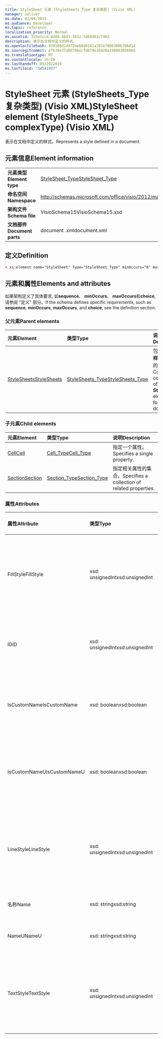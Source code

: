 ```yaml
---
title: StyleSheet 元素 (StyleSheets_Type 复杂类型) (Visio XML)
manager: soliver
ms.date: 03/09/2015
ms.audience: Developer
ms.topic: reference
localization_priority: Normal
ms.assetid: 323e1ccd-8ddd-46d3-1032-5d68d01cf4bd
description: 表示在文档中定义的样式。
ms.openlocfilehash: 939180d24972ae68d01b2a707e7806380b706d14
ms.sourcegitcommit: e7b38e37a9d79becfd679e10420a19890165606d
ms.translationtype: MT
ms.contentlocale: zh-CN
ms.lasthandoff: 05/29/2019
ms.locfileid: "34541937"
---
```

# <a name="stylesheet-element-stylesheetstype-complextype-visio-xml"></a><span data-ttu-id="c12d2-103">StyleSheet 元素 (StyleSheets_Type 复杂类型) (Visio XML)</span><span class="sxs-lookup"><span data-stu-id="c12d2-103">StyleSheet element (StyleSheets_Type complexType) (Visio XML)</span></span>

<span data-ttu-id="c12d2-104">表示在文档中定义的样式。</span><span class="sxs-lookup"><span data-stu-id="c12d2-104">Represents a style defined in a document.</span></span>
  
## <a name="element-information"></a><span data-ttu-id="c12d2-105">元素信息</span><span class="sxs-lookup"><span data-stu-id="c12d2-105">Element information</span></span>

|||
|:-----|:-----|
|<span data-ttu-id="c12d2-106">**元素类型**</span><span class="sxs-lookup"><span data-stu-id="c12d2-106">**Element type**</span></span> <br/> |[<span data-ttu-id="c12d2-107">StyleSheet_Type</span><span class="sxs-lookup"><span data-stu-id="c12d2-107">StyleSheet_Type</span></span>](stylesheet_type-complextypevisio-xml.md) <br/> |
|<span data-ttu-id="c12d2-108">**命名空间**</span><span class="sxs-lookup"><span data-stu-id="c12d2-108">**Namespace**</span></span> <br/> |http://schemas.microsoft.com/office/visio/2012/main  <br/> |
|<span data-ttu-id="c12d2-109">**架构文件**</span><span class="sxs-lookup"><span data-stu-id="c12d2-109">**Schema file**</span></span> <br/> |<span data-ttu-id="c12d2-110">VisioSchema15</span><span class="sxs-lookup"><span data-stu-id="c12d2-110">VisioSchema15.xsd</span></span>  <br/> |
|<span data-ttu-id="c12d2-111">**文档部件**</span><span class="sxs-lookup"><span data-stu-id="c12d2-111">**Document parts**</span></span> <br/> |<span data-ttu-id="c12d2-112">document .xml</span><span class="sxs-lookup"><span data-stu-id="c12d2-112">document.xml</span></span>  <br/> |
   
## <a name="definition"></a><span data-ttu-id="c12d2-113">定义</span><span class="sxs-lookup"><span data-stu-id="c12d2-113">Definition</span></span>

```XML
< xs:element name="StyleSheet" Type="StyleSheet_Type" minOccurs="0" maxOccurs="unbounded" ></xs:element >
```

## <a name="elements-and-attributes"></a><span data-ttu-id="c12d2-114">元素和属性</span><span class="sxs-lookup"><span data-stu-id="c12d2-114">Elements and attributes</span></span>

<span data-ttu-id="c12d2-115">如果架构定义了具体要求, 如**sequence**、 **minOccurs**、 **maxOccurs**和**choice**, 请参阅 "定义" 部分。</span><span class="sxs-lookup"><span data-stu-id="c12d2-115">If the schema defines specific requirements, such as **sequence**, **minOccurs**, **maxOccurs**, and **choice**, see the definition section.</span></span> 
  
### <a name="parent-elements"></a><span data-ttu-id="c12d2-116">父元素</span><span class="sxs-lookup"><span data-stu-id="c12d2-116">Parent elements</span></span>

|<span data-ttu-id="c12d2-117">**元素**</span><span class="sxs-lookup"><span data-stu-id="c12d2-117">**Element**</span></span>|<span data-ttu-id="c12d2-118">**类型**</span><span class="sxs-lookup"><span data-stu-id="c12d2-118">**Type**</span></span>|<span data-ttu-id="c12d2-119">**说明**</span><span class="sxs-lookup"><span data-stu-id="c12d2-119">**Description**</span></span>|
|:-----|:-----|:-----|
|[<span data-ttu-id="c12d2-120">StyleSheets</span><span class="sxs-lookup"><span data-stu-id="c12d2-120">StyleSheets</span></span>](stylesheets-element-visiodocument_type-complextypevisio-xml.md) <br/> |[<span data-ttu-id="c12d2-121">StyleSheets_Type</span><span class="sxs-lookup"><span data-stu-id="c12d2-121">StyleSheets_Type</span></span>](stylesheets_type-complextypevisio-xml.md) <br/> |<span data-ttu-id="c12d2-122">包含文档的**样式表**元素的集合。</span><span class="sxs-lookup"><span data-stu-id="c12d2-122">Contains a collection of **StyleSheet** elements for the document.</span></span>  <br/> |
   
### <a name="child-elements"></a><span data-ttu-id="c12d2-123">子元素</span><span class="sxs-lookup"><span data-stu-id="c12d2-123">Child elements</span></span>

|<span data-ttu-id="c12d2-124">**元素**</span><span class="sxs-lookup"><span data-stu-id="c12d2-124">**Element**</span></span>|<span data-ttu-id="c12d2-125">**类型**</span><span class="sxs-lookup"><span data-stu-id="c12d2-125">**Type**</span></span>|<span data-ttu-id="c12d2-126">**说明**</span><span class="sxs-lookup"><span data-stu-id="c12d2-126">**Description**</span></span>|
|:-----|:-----|:-----|
|[<span data-ttu-id="c12d2-127">Cell</span><span class="sxs-lookup"><span data-stu-id="c12d2-127">Cell</span></span>](cell-elementvisio-xml.md) <br/> |[<span data-ttu-id="c12d2-128">Cell_Type</span><span class="sxs-lookup"><span data-stu-id="c12d2-128">Cell_Type</span></span>](cell_type-complextypevisio-xml.md) <br/> |<span data-ttu-id="c12d2-129">指定一个属性。</span><span class="sxs-lookup"><span data-stu-id="c12d2-129">Specifies a single property.</span></span>  <br/> |
|[<span data-ttu-id="c12d2-130">Section</span><span class="sxs-lookup"><span data-stu-id="c12d2-130">Section</span></span>](section-element-sheet_type-complextypevisio-xml.md) <br/> |[<span data-ttu-id="c12d2-131">Section_Type</span><span class="sxs-lookup"><span data-stu-id="c12d2-131">Section_Type</span></span>](section_type-complextypevisio-xml.md) <br/> |<span data-ttu-id="c12d2-132">指定相关属性的集合。</span><span class="sxs-lookup"><span data-stu-id="c12d2-132">Specifies a collection of related properties.</span></span>  <br/> |
   
### <a name="attributes"></a><span data-ttu-id="c12d2-133">属性</span><span class="sxs-lookup"><span data-stu-id="c12d2-133">Attributes</span></span>

|<span data-ttu-id="c12d2-134">**属性**</span><span class="sxs-lookup"><span data-stu-id="c12d2-134">**Attribute**</span></span>|<span data-ttu-id="c12d2-135">**类型**</span><span class="sxs-lookup"><span data-stu-id="c12d2-135">**Type**</span></span>|<span data-ttu-id="c12d2-136">**必需**</span><span class="sxs-lookup"><span data-stu-id="c12d2-136">**Required**</span></span>|<span data-ttu-id="c12d2-137">**描述**</span><span class="sxs-lookup"><span data-stu-id="c12d2-137">**Description**</span></span>|<span data-ttu-id="c12d2-138">**可能的值**</span><span class="sxs-lookup"><span data-stu-id="c12d2-138">**Possible values**</span></span>|
|:-----|:-----|:-----|:-----|:-----|
|<span data-ttu-id="c12d2-139">FillStyle</span><span class="sxs-lookup"><span data-stu-id="c12d2-139">FillStyle</span></span>  <br/> |<span data-ttu-id="c12d2-140">xsd: unsignedInt</span><span class="sxs-lookup"><span data-stu-id="c12d2-140">xsd:unsignedInt</span></span>  <br/> |<span data-ttu-id="c12d2-141">可选</span><span class="sxs-lookup"><span data-stu-id="c12d2-141">optional</span></span>  <br/> |<span data-ttu-id="c12d2-142">此样式从中继承填充格式的样式表元素的 ID。</span><span class="sxs-lookup"><span data-stu-id="c12d2-142">The ID of the StyleSheet element from which this style inherits fill formatting.</span></span>  <br/> |<span data-ttu-id="c12d2-143">Xsd: unsignedInt 类型的值。</span><span class="sxs-lookup"><span data-stu-id="c12d2-143">Values of the xsd:unsignedInt type.</span></span>  <br/> |
|<span data-ttu-id="c12d2-144">ID</span><span class="sxs-lookup"><span data-stu-id="c12d2-144">ID</span></span>  <br/> |<span data-ttu-id="c12d2-145">xsd: unsignedInt</span><span class="sxs-lookup"><span data-stu-id="c12d2-145">xsd:unsignedInt</span></span>  <br/> |<span data-ttu-id="c12d2-146">必需</span><span class="sxs-lookup"><span data-stu-id="c12d2-146">required</span></span>  <br/> |<span data-ttu-id="c12d2-147">元素在其父元素中的唯一 ID。</span><span class="sxs-lookup"><span data-stu-id="c12d2-147">The unique ID of the element within its parent element.</span></span>  <br/> |<span data-ttu-id="c12d2-148">Xsd: unsignedInt 类型的值。</span><span class="sxs-lookup"><span data-stu-id="c12d2-148">Values of the xsd:unsignedInt type.</span></span>  <br/> |
|<span data-ttu-id="c12d2-149">IsCustomName</span><span class="sxs-lookup"><span data-stu-id="c12d2-149">IsCustomName</span></span>  <br/> |<span data-ttu-id="c12d2-150">xsd: boolean</span><span class="sxs-lookup"><span data-stu-id="c12d2-150">xsd:boolean</span></span>  <br/> |<span data-ttu-id="c12d2-151">可选</span><span class="sxs-lookup"><span data-stu-id="c12d2-151">optional</span></span>  <br/> |<span data-ttu-id="c12d2-152">指示该名称是否已由用户自定义。</span><span class="sxs-lookup"><span data-stu-id="c12d2-152">Indicates whether the name has been customized by the user.</span></span>  <br/> |<span data-ttu-id="c12d2-153">Xsd: boolean 类型的值。</span><span class="sxs-lookup"><span data-stu-id="c12d2-153">Values of the xsd:boolean type.</span></span>  <br/> |
|<span data-ttu-id="c12d2-154">IsCustomNameU</span><span class="sxs-lookup"><span data-stu-id="c12d2-154">IsCustomNameU</span></span>  <br/> |<span data-ttu-id="c12d2-155">xsd: boolean</span><span class="sxs-lookup"><span data-stu-id="c12d2-155">xsd:boolean</span></span>  <br/> |<span data-ttu-id="c12d2-156">可选</span><span class="sxs-lookup"><span data-stu-id="c12d2-156">optional</span></span>  <br/> |<span data-ttu-id="c12d2-157">指示是否已由用户自定义通用名称。</span><span class="sxs-lookup"><span data-stu-id="c12d2-157">Indicates whether the universal name has been customized by the user.</span></span>  <br/> |<span data-ttu-id="c12d2-158">Xsd: boolean 类型的值。</span><span class="sxs-lookup"><span data-stu-id="c12d2-158">Values of the xsd:boolean type.</span></span>  <br/> |
|<span data-ttu-id="c12d2-159">LineStyle</span><span class="sxs-lookup"><span data-stu-id="c12d2-159">LineStyle</span></span>  <br/> |<span data-ttu-id="c12d2-160">xsd: unsignedInt</span><span class="sxs-lookup"><span data-stu-id="c12d2-160">xsd:unsignedInt</span></span>  <br/> |<span data-ttu-id="c12d2-161">可选</span><span class="sxs-lookup"><span data-stu-id="c12d2-161">optional</span></span>  <br/> |<span data-ttu-id="c12d2-162">样式表元素的 ID, 此样式从该元素继承行格式设置。</span><span class="sxs-lookup"><span data-stu-id="c12d2-162">The ID of the StyleSheet element from which this style inherits line formatting.</span></span>  <br/> |<span data-ttu-id="c12d2-163">Xsd: unsignedInt 类型的值。</span><span class="sxs-lookup"><span data-stu-id="c12d2-163">Values of the xsd:unsignedInt type.</span></span>  <br/> |
|<span data-ttu-id="c12d2-164">名称</span><span class="sxs-lookup"><span data-stu-id="c12d2-164">Name</span></span>  <br/> |<span data-ttu-id="c12d2-165">xsd: string</span><span class="sxs-lookup"><span data-stu-id="c12d2-165">xsd:string</span></span>  <br/> |<span data-ttu-id="c12d2-166">可选</span><span class="sxs-lookup"><span data-stu-id="c12d2-166">optional</span></span>  <br/> |<span data-ttu-id="c12d2-167">元素的名称。</span><span class="sxs-lookup"><span data-stu-id="c12d2-167">The name of the element.</span></span>  <br/> |<span data-ttu-id="c12d2-168">Xsd: string 类型的值。</span><span class="sxs-lookup"><span data-stu-id="c12d2-168">Values of the xsd:string type.</span></span>  <br/> |
|<span data-ttu-id="c12d2-169">NameU</span><span class="sxs-lookup"><span data-stu-id="c12d2-169">NameU</span></span>  <br/> |<span data-ttu-id="c12d2-170">xsd: string</span><span class="sxs-lookup"><span data-stu-id="c12d2-170">xsd:string</span></span>  <br/> |<span data-ttu-id="c12d2-171">可选</span><span class="sxs-lookup"><span data-stu-id="c12d2-171">optional</span></span>  <br/> |<span data-ttu-id="c12d2-172">元素的通用名称。</span><span class="sxs-lookup"><span data-stu-id="c12d2-172">The universal name of the element.</span></span>  <br/> |<span data-ttu-id="c12d2-173">Xsd: string 类型的值。</span><span class="sxs-lookup"><span data-stu-id="c12d2-173">Values of the xsd:string type.</span></span>  <br/> |
|<span data-ttu-id="c12d2-174">TextStyle</span><span class="sxs-lookup"><span data-stu-id="c12d2-174">TextStyle</span></span>  <br/> |<span data-ttu-id="c12d2-175">xsd: unsignedInt</span><span class="sxs-lookup"><span data-stu-id="c12d2-175">xsd:unsignedInt</span></span>  <br/> |<span data-ttu-id="c12d2-176">可选</span><span class="sxs-lookup"><span data-stu-id="c12d2-176">optional</span></span>  <br/> |<span data-ttu-id="c12d2-177">此样式从中继承文本格式的样式表元素的 ID。</span><span class="sxs-lookup"><span data-stu-id="c12d2-177">The ID of the StyleSheet element from which this style inherits text formatting.</span></span>  <br/> |<span data-ttu-id="c12d2-178">Xsd: unsignedInt 类型的值。</span><span class="sxs-lookup"><span data-stu-id="c12d2-178">Values of the xsd:unsignedInt type.</span></span>  <br/> |
   

